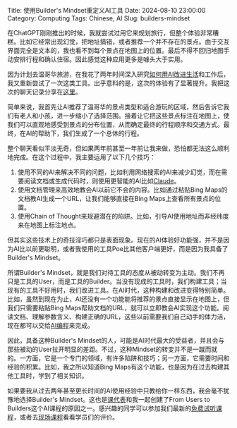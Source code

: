 Title: 使用Builder's Mindset重定义AI工具
Date: 2024-08-10 23:00:00
Category: Computing
Tags: Chinese, AI
Slug: builders-mindset

在ChatGPT刚刚推出的时候，我就尝试过用它来规划旅行，但整个体验非常糟糕。比如它经常出现幻觉，把地址搞错，或者推荐一个并不存在的景点。由于交互界面完全是文本的，我也看不到每个景点在地图上的位置。最后不得不回归地图手动安排行程和确认住宿。因此感觉这种应用更多是噱头大于实用。

因为计划去温哥华旅游，在我花了两年时间深入研究[如何用AI改进生活](/GPT-API-usage-creation.html)和工作后，我又重新尝试了一次这类工具。出乎意料的是，这次的体验有了显著提升。我把这次的聊天记录分享在[这里](https://poe.com/s/ujjVzzUJSMLPKlZ48O7w)。

简单来说，我首先让AI推荐了温哥华的景点类型和适合游玩的区域，然后告诉它我们有老人和小孩，进一步缩小了选择范围。接着让它把这些景点标注在地图上，使我们可以直观地感受到景点的分布位置，从而确定最终的行程顺序和交通方式。最终，在AI的帮助下，我们生成了一个总体的行程。

整个聊天看似平淡无奇，但如果两年前甚至一年前让我来做，恐怕都无法这么顺利地完成。在这个过程中，我主要运用了以下几个技巧：

1.	使用不同的AI来解决不同的问题，比如利用网络搜索的AI来减少幻觉，而在需要阅读文档或生成代码时，则使用更智能的AI比如[Claude](/poe.html)。
2.	使用文档管理来高效地教会AI以前它不会的内容。比如通过粘贴Bing Maps的文档教AI生成一个URL，让我们能够直接在Bing Maps上查看所有景点的位置。
3.	使用Chain of Thought来规避潜在的陷阱。比如，引导AI使用地址而非经纬度来在地图上标注地点。

但其实这些技术上的奇技淫巧都只是表面现象。现在的AI体验好功能强，并不是因为AI比以前更聪明，或者我使用的工具Poe比其他客户端更好，而是因为我具备了Builder's Mindset。

所谓Builder's Mindset，就是我们对待工具的态度从被动转变为主动。我们不再只是工具的User，而是工具的Builder。当没有现成的工具时，我们构建工具；当现有的工具不好用时，我们改进工具。在AI时代，这种构建和改进变得特别简单。比如，虽然到现在为止，AI还没有一个功能能将推荐的景点直接显示在地图上，但我们只需要粘贴Bing Maps帮助文档的URL，就可以立即教会AI实现这个功能。阅读文档、理解参数含义、构建正确的URL，这些以前需要我们自己动手的体力活，现在都可以交给[AI编程](/ai-comment-oriented-programming.html)来完成。

因此，具备这种Builder's Mindset的人，可能是AI时代最大的受益者，并且会与那些被动的User拉开明显的差距。不过，这种Mindset的转变并不是一蹴而就的。一方面，它是一个专门的领域，有许多陷阱和技巧；另一方面，它需要时间和经验的积累。比如，我之所以知道Bing Maps有这个功能，也是因为在过去构建其他工具时，学到了相关知识。

如果要我从过去两年甚至更长时间的AI使用经验中只教给你一样东西，我会毫不犹豫地选择Builder's Mindset。这也是[课代表](https://www.superlinear.academy/)和我一起创建了From Users to Builders这个AI课程的原因之一。感兴趣的同学可以参加我们最新的[免费试听课程](https://maven.com/p/36a1f5/level-up-team-productivity-with-personalized-ai-agents?utm_medium=ll_share_link&utm_source=instructor)，或者去[现场课程](https://maven.com/kedaibiao/genai/)看看学员们的评价。

<script async data-uid="65448d4615" src="https://yage.kit.com/65448d4615/index.js"></script>
